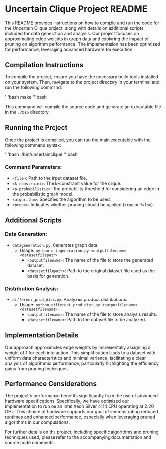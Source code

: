 # Uncertain Clique Project README

This README provides instructions on how to compile and run the code for the Uncertain Clique project, along with details on additional scripts included for data generation and analysis. Our project focuses on approximating edge weights in graph data and exploring the impact of pruning on algorithm performance. The implementation has been optimized for performance, leveraging advanced hardware for execution.

## Compilation Instructions

To compile the project, ensure you have the necessary build tools installed on your system. Then, navigate to the project directory in your terminal and run the following command:

'''bash
make
'''bash

This command will compile the source code and generate an executable file in the `./bin` directory.

## Running the Project

Once the project is compiled, you can run the main executable with the following command syntax:

'''bash
./bin/uncertainclique <file> <k-constraint> <p-probabilistic> <algorithm> <prune>
'''bash

### Command Parameters:
- `<file>`: Path to the input dataset file.
- `<k-constraint>`: The k-constraint value for the clique.
- `<p-probabilistic>`: The probability threshold for considering an edge in the probabilistic graph model.
- `<algorithm>`: Specifies the algorithm to be used.
- `<prune>`: Indicates whether pruning should be applied (`true` or `false`).

## Additional Scripts

### Data Generation:
- `datageneration.py`: Generates graph data.
  - Usage: `python datageneration.py <outputfilename> <datasetfilepath>`
    - `<outputfilename>`: The name of the file to store the generated dataset.
    - `<datasetfilepath>`: Path to the original dataset file used as the basis for generation.

### Distribution Analysis:
- `different_prod_dist.py`: Analyzes product distributions.
  - Usage: `python different_prod_dist.py <outputfilename> <datasetfilename>`
    - `<outputfilename>`: The name of the file to store analysis results.
    - `<datasetfilename>`: Path to the dataset file to be analyzed.

## Implementation Details

Our approach approximates edge weights by incrementally assigning a weight of 1 for each interaction. This simplification leads to a dataset with uniform data characteristics and minimal variance, facilitating a clear analysis of algorithmic performance, particularly highlighting the efficiency gains from pruning techniques.

## Performance Considerations

The project's performance benefits significantly from the use of advanced hardware specifications. Specifically, we have optimized our implementation to run on an Intel Xeon Silver 4114 CPU operating at 2.20 GHz. This choice of hardware supports our goal of demonstrating reduced runtimes and enhanced performance, especially when leveraging pruned algorithms in our computations.

For further details on the project, including specific algorithms and pruning techniques used, please refer to the accompanying documentation and source code comments.

